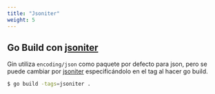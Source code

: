 ```yaml
---
title: "Jsoniter"
weight: 5
---
```


## Go Build con [jsoniter](https://github.com/json-iterator/go)

Gin utiliza `encoding/json` como paquete por defecto para json, pero se puede cambiar por [jsoniter](https://github.com/json-iterator/go) especificándolo en el tag al hacer go build.

```sh
$ go build -tags=jsoniter .
```
